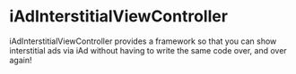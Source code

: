# iAdInterstitialViewController
iAdInterstitialViewController provides a framework so that you can show interstitial ads via iAd without having to write the same code over, and over again! 
